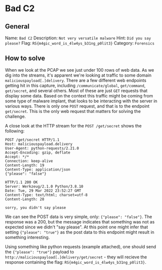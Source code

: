 # Bad C2
## General 
Name: `Bad C2`
Description: `Not very versatile malware`
Hint: `Did you say please?`
Flag: `RS{m4gic_word_is_4lw4ys_b31ng_p0lit3}`
Category: `Forensics`

## How to solve 
When we look at the PCAP we see just under 100 rows of web data. As we dig into the streams, it's apparent we're looking at traffic to some domain `maliciouspayload[.]delivery`. There are a few different web endpoints getting hit in this capture, including `/communicate/global`, `get/command`, `get/secret`, and several others. Most of these are just `GET` requests that display some data. Based on the context this traffic might be coming from some type of malware implant, that looks to be interacting with the server in various ways. There is only one `POST` request, and that is to the endpoint `get/secret`. This is the only web request that matters for solving the challenge.

A close look at the HTTP stream for the `POST /get/secret` shows the following:
```
POST /get/secret HTTP/1.1
Host: maliciouspayload.delivery
User-Agent: python-requests/2.21.0
Accept-Encoding: gzip, deflate
Accept: */*
Connection: keep-alive
Content-Length: 19
Content-Type: application/json
{"please": "false"}

HTTP/1.1 200 OK
Server: Werkzeug/2.1.0 Python/3.8.10
Date: Tue, 29 Mar 2022 23:52:27 GMT
Content-Type: text/html; charset=utf-8
Content-Length: 28

sorry, you didn't say please
```

We can see the POST data is very simple, only: `{"please": "false"}`. The response was a 200, but the message indicates that something was not as expected since we didn't "say please". At this point one might infer that setting `{"please": "true"}` as the post data to this endpoint might result in something interesting. 

Using something like python requests (example attached), one should send the `{"please": "true"}` payload to `http://maliciouspayload[.]delivery/get/secret` - they will recieve the response containing the flag: `RS{m4gic_word_is_4lw4ys_b31ng_p0lit3}`.